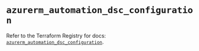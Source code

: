 # `azurerm_automation_dsc_configuration`

Refer to the Terraform Registry for docs: [`azurerm_automation_dsc_configuration`](https://registry.terraform.io/providers/hashicorp/azurerm/3.107.0/docs/resources/automation_dsc_configuration).
